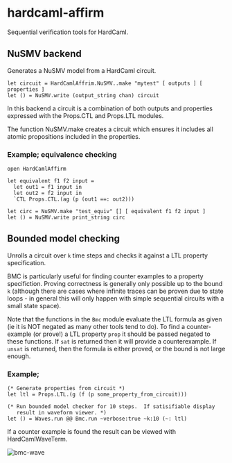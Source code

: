 # hardcaml-affirm

Sequential verification tools for HardCaml.

## NuSMV backend

Generates a NuSMV model from a HardCaml circuit.

```
let circuit = HardCamlAffrim.NuSMV..make "mytest" [ outputs ] [ properties ]
let () = NuSMV.write (output_string chan) circuit
```

In this backend a circuit is a combination of both outputs and properties expressed
with the Props.CTL and Props.LTL modules.

The function NuSMV.make creates a circuit which ensures it includes all atomic
propositions included in the properties.

### Example; equivalence checking

```
open HardCamlAffirm 

let equivalent f1 f2 input = 
  let out1 = f1 input in
  let out2 = f2 input in
  `CTL Props.CTL.(ag (p (out1 ==: out2)))

let circ = NuSMV.make "test_equiv" [] [ equivalent f1 f2 input ]
let () = NuSMV.write print_string circ
```

## Bounded model checking

Unrolls a circuit over `k` time steps and checks it against a LTL
property specification.

BMC is particularly useful for finding counter examples to a property
specifiction.  Proving correctness is generally only possible up to 
the bound `k` (although there are cases where infinite traces can
be proven due to state loops - in general this will only happen with
simple sequential circuits with a small state space).

Note that the functions in the `Bmc` module evaluate the LTL formula
as given (ie it is NOT negated as many other tools tend to do).  To
find a counter-example (or prove!) a LTL property `prop` it should be
passed negated to these functions.  If `sat` is returned then it 
will provide a counterexample.  If `unsat` is returned, then the
formula is either proved, or the bound is not large enough.

### Example;

```
(* Generate properties from circuit *)
let ltl = Props.LTL.(g (f (p some_property_from_circuit)))

(* Run bounded model checker for 10 steps.  If satisifiable display
   result in waveform viewer. *)
let () = Waves.run @@ Bmc.run ~verbose:true ~k:10 (~: ltl)
```

If a counter example is found the result can be viewed with
HardCamlWaveTerm.

![bmc-wave](https://cloud.githubusercontent.com/assets/5944099/18785518/83f9770c-8190-11e6-910c-a845179c40af.jpg)


